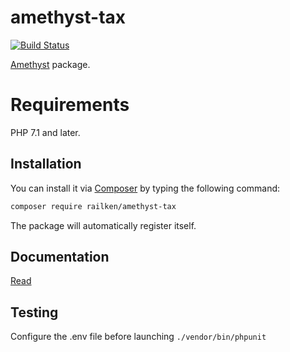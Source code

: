 # amethyst-tax

[![Build Status](https://travis-ci.org/railken/amethyst-tax.svg?branch=master)](https://travis-ci.org/railken/amethyst-tax)

[Amethyst](https://github.com/railken/amethyst) package.

# Requirements

PHP 7.1 and later.

## Installation

You can install it via [Composer](https://getcomposer.org/) by typing the following command:

```bash
composer require railken/amethyst-tax
```

The package will automatically register itself.

## Documentation

[Read](docs/index.md)

## Testing

Configure the .env file before launching `./vendor/bin/phpunit`
